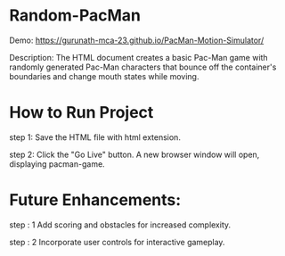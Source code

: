 # Random-PacMan
Demo: https://gurunath-mca-23.github.io/PacMan-Motion-Simulator/

Description: The HTML document creates a basic Pac-Man game with randomly generated Pac-Man characters that bounce off the container's boundaries and change mouth states while moving.

# How to Run Project
step 1: Save the HTML file with html extension.

step 2: Click the "Go Live" button. A new browser window will open, displaying pacman-game.

# Future Enhancements:

step : 1 Add scoring and obstacles for increased complexity.

step : 2 Incorporate user controls for interactive gameplay.
